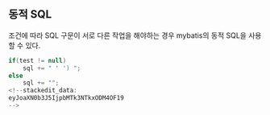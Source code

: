 ## 동적 SQL
조건에 따라 SQL 구문이 서로 다른 작업을 해야하는 경우 mybatis의 동적 SQL을 사용할 수 있다.
```java
if(test != null)
	sql += " ' ') ";
else
	sql += "";
<!--stackedit_data:
eyJoaXN0b3J5IjpbMTk3NTkxODM4OF19
-->
